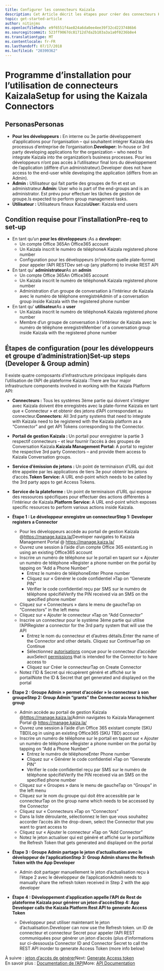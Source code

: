 ```yaml
---
title: Configurer les connecteurs Kaizala
description: Cet Article décrit les étapes pour créer des connecteurs Kaizala et générer des jetons d’autorisation
topic: get-started-article
author: nitinjms
ms.openlocfilehash: e9f6551f4ae824a6da0ee4ee39f32cd2237486b6
ms.sourcegitcommit: 523ff9067dc81712d7da2b103a3a1a0f0236b8e4
ms.translationtype: MT
ms.contentlocale: fr-FR
ms.lasthandoff: 07/17/2018
ms.locfileid: "20399362"
---
```

# <a name="setup-for-using-the-kaizala-connectors"></a><span data-ttu-id="903f0-103">Programme d’installation pour l’utilisation de connecteurs Kaizala</span><span class="sxs-lookup"><span data-stu-id="903f0-103">Setup for using the Kaizala Connectors</span></span>

## <a name="personas"></a><span data-ttu-id="903f0-104">Personas</span><span class="sxs-lookup"><span data-stu-id="903f0-104">Personas</span></span>

*   <span data-ttu-id="903f0-105">**Pour les développeurs :** En interne ou 3e partie développement d’applications pour l’organisation – qui souhaitent intégrer Kaizala des processus d’entreprise de l’organisation.</span><span class="sxs-lookup"><span data-stu-id="903f0-105">**Developer:** In-house or 3rd party developing applications for the organization – who need to integrate Kaizala into the organization’s business processes.</span></span> <span data-ttu-id="903f0-106">Pour les développeurs n’ont pas accès à l’utilisateur final lors du développement de l’application (diffère d’un administrateur).</span><span class="sxs-lookup"><span data-stu-id="903f0-106">Developer does not have access to the end-user while developing the application (differs from an Admin).</span></span>
*   <span data-ttu-id="903f0-107">**Admin :** Utilisateur qui fait partie des groupes de fin et est un administrateur.</span><span class="sxs-lookup"><span data-stu-id="903f0-107">**Admin:** User who is part of the end-groups and is an administrator.</span></span> <span data-ttu-id="903f0-108">Est prévu pour effectuer les tâches de gestion de groupe.</span><span class="sxs-lookup"><span data-stu-id="903f0-108">Is expected to perform group management tasks.</span></span>
*   <span data-ttu-id="903f0-109">**Utilisateur :** Utilisateurs finaux Kaizala</span><span class="sxs-lookup"><span data-stu-id="903f0-109">**User:** Kaizala end users</span></span>

## <a name="pre-req-to-set-up"></a><span data-ttu-id="903f0-110">Condition requise pour l’installation</span><span class="sxs-lookup"><span data-stu-id="903f0-110">Pre-req to set-up</span></span>

*   <span data-ttu-id="903f0-111">En tant qu’un **pour les développeurs :**</span><span class="sxs-lookup"><span data-stu-id="903f0-111">As a **developer:**</span></span>
    *   <span data-ttu-id="903f0-112">Un compte Office 365</span><span class="sxs-lookup"><span data-stu-id="903f0-112">An Office365 account</span></span>
    *   <span data-ttu-id="903f0-113">Un Kaizala inscrit le numéro de téléphone</span><span class="sxs-lookup"><span data-stu-id="903f0-113">A Kaizala registered phone number</span></span>
    *   <span data-ttu-id="903f0-114">Configuration pour les développeurs (n’importe quelle plate-forme) pour appeler l’API REST</span><span class="sxs-lookup"><span data-stu-id="903f0-114">Dev set-up (any platform) to invoke REST API</span></span>
*   <span data-ttu-id="903f0-115">En tant qu' **administrateur**</span><span class="sxs-lookup"><span data-stu-id="903f0-115">As an **admin**</span></span>
    *   <span data-ttu-id="903f0-116">Un compte Office 365</span><span class="sxs-lookup"><span data-stu-id="903f0-116">An Office365 account</span></span>
    *   <span data-ttu-id="903f0-117">Un Kaizala inscrit le numéro de téléphone</span><span class="sxs-lookup"><span data-stu-id="903f0-117">A Kaizala registered phone number</span></span>
    *   <span data-ttu-id="903f0-118">Administration d’un groupe de conversation à l’intérieur de Kaizala avec le numéro de téléphone enregistré</span><span class="sxs-lookup"><span data-stu-id="903f0-118">Admin of a conversation group inside Kaizala with the registered phone number</span></span>
*   <span data-ttu-id="903f0-119">En tant qu' **utilisateur**</span><span class="sxs-lookup"><span data-stu-id="903f0-119">As a **user**</span></span>
    *   <span data-ttu-id="903f0-120">Un Kaizala inscrit le numéro de téléphone</span><span class="sxs-lookup"><span data-stu-id="903f0-120">A Kaizala registered phone number</span></span>
    *   <span data-ttu-id="903f0-121">Membre d’un groupe de conversation à l’intérieur de Kaizala avec le numéro de téléphone enregistré</span><span class="sxs-lookup"><span data-stu-id="903f0-121">Member of a conversation group inside Kaizala with the registered phone number</span></span>

## <a name="set-up-steps-developer--group-admin"></a><span data-ttu-id="903f0-122">Étapes de configuration (pour les développeurs et groupe d’administration)</span><span class="sxs-lookup"><span data-stu-id="903f0-122">Set-up steps (Developer & Group admin)</span></span>

<span data-ttu-id="903f0-123">Il existe quatre composants d’infrastructure principaux impliqués dans l’utilisation de l’API de plateforme Kaizala :</span><span class="sxs-lookup"><span data-stu-id="903f0-123">There are four major infrastructure components involved in working with the Kaizala Platform API:</span></span>

*   <span data-ttu-id="903f0-124">**Connecteurs :** Tous les systèmes 3ème partie qui doivent s’intégrer avec Kaizala doivent être enregistrés avec la plate-forme Kaizala en tant que « Connecteur » et obtenir des jetons d’API correspondant au connecteur.</span><span class="sxs-lookup"><span data-stu-id="903f0-124">**Connectors:** All 3rd party systems that need to integrate with Kaizala need to be registered with the Kaizala platform as a “Connector” and get API Tokens corresponding to the Connector.</span></span>
*   <span data-ttu-id="903f0-125">**Portail de gestion Kaizala :** Un portail pour enregistrer la partie 3 respectif connecteurs – et leur fournir l’accès à des groupes de Conversation Kaizala.</span><span class="sxs-lookup"><span data-stu-id="903f0-125">**Kaizala Management Portal:** A portal to register the respective 3rd party Connectors – and provide them access to Kaizala Conversation groups.</span></span>
*   <span data-ttu-id="903f0-126">**Service d’émission de jetons :** Un point de terminaison d’URL qui doit être appelée par les applications de tiers 3e pour obtenir les jetons d’accès.</span><span class="sxs-lookup"><span data-stu-id="903f0-126">**Token Service:** A URL end-point which needs to be called by the 3rd party apps to get Access Tokens.</span></span>
*   <span data-ttu-id="903f0-127">**Service de la plateforme :** Un point de terminaison d’URL qui expose des ressources spécifiques pour effectuer des actions différentes à l’intérieur de Kaizala.</span><span class="sxs-lookup"><span data-stu-id="903f0-127">**Platform Service:** A URL end-point which exposes specific resources to perform various actions inside Kaizala.</span></span>
*   <span data-ttu-id="903f0-128">**Étape 1 : Le développeur enregistre un connecteur**</span><span class="sxs-lookup"><span data-stu-id="903f0-128">**Step 1: Developer registers a Connector**</span></span>

    *   <span data-ttu-id="903f0-129">Pour les développeurs accède au portail de gestion Kaizala @https://manage.kaiza.la/</span><span class="sxs-lookup"><span data-stu-id="903f0-129">Developer navigates to Kaizala Management Portal @ https://manage.kaiza.la/</span></span>
    *   <span data-ttu-id="903f0-130">Ouvrez une session à l’aide d’un compte Office 365 existant</span><span class="sxs-lookup"><span data-stu-id="903f0-130">Log in using an existing Office365 account</span></span>
    *   <span data-ttu-id="903f0-131">Inscrire un numéro de téléphone sur le portail en tapant sur « Ajouter un numéro de téléphone »</span><span class="sxs-lookup"><span data-stu-id="903f0-131">Register a phone number on the portal by tapping on “Add a Phone Number”</span></span>
        *   <span data-ttu-id="903f0-132">Entrez le numéro de téléphone</span><span class="sxs-lookup"><span data-stu-id="903f0-132">Enter Phone number</span></span>
        *   <span data-ttu-id="903f0-133">Cliquez sur « Générer le code confidentiel »</span><span class="sxs-lookup"><span data-stu-id="903f0-133">Tap on “Generate PIN”</span></span>
        *   <span data-ttu-id="903f0-134">Vérifier le code confidentiel reçu par SMS sur le numéro de téléphone spécifié</span><span class="sxs-lookup"><span data-stu-id="903f0-134">Verify the PIN received via an SMS on the specified phone number</span></span>
    *   <span data-ttu-id="903f0-135">Cliquez sur « Connecteurs » dans le menu de gauche</span><span class="sxs-lookup"><span data-stu-id="903f0-135">Tap on “Connectors” in the left menu</span></span>
    *   <span data-ttu-id="903f0-136">Cliquez sur « Ajouter le connecteur »</span><span class="sxs-lookup"><span data-stu-id="903f0-136">Tap on “Add Connector”</span></span>
    *   <span data-ttu-id="903f0-137">Inscrire un connecteur pour le système 3ème partie qui utilise l’API</span><span class="sxs-lookup"><span data-stu-id="903f0-137">Register a connector for the 3rd party system that will use the API</span></span>
        *   <span data-ttu-id="903f0-138">Entrez le nom du connecteur et d’autres détails.</span><span class="sxs-lookup"><span data-stu-id="903f0-138">Enter the name of the Connector and other details.</span></span> <span data-ttu-id="903f0-139">Cliquez sur Continuer</span><span class="sxs-lookup"><span data-stu-id="903f0-139">Tap on Continue</span></span>
        *   <span data-ttu-id="903f0-140">Sélectionnez [autorisations](permission.md) conçue pour le connecteur d’accéder aux</span><span class="sxs-lookup"><span data-stu-id="903f0-140">Select [permissions](permission.md) that is intended for the Connector to have access to</span></span>
        *   <span data-ttu-id="903f0-141">Cliquez sur Créer le connecteur</span><span class="sxs-lookup"><span data-stu-id="903f0-141">Tap on Create Connector</span></span>
    *   <span data-ttu-id="903f0-142">Notez l’ID & Secret qui récupèrent généré et affiché sur le portail</span><span class="sxs-lookup"><span data-stu-id="903f0-142">Note the ID & Secret that get generated and displayed on the portal</span></span>

*   <span data-ttu-id="903f0-143">**Étape 2 : Groupe Admin » permet d’accéder » le connecteur à son groupe**</span><span class="sxs-lookup"><span data-stu-id="903f0-143">**Step 2: Group Admin “grants” the Connector access to his/her group**</span></span>

    *   <span data-ttu-id="903f0-144">Admin accède au portail de gestion Kaizala @https://manage.kaiza.la/</span><span class="sxs-lookup"><span data-stu-id="903f0-144">Admin navigates to Kaizala Management Portal @ https://manage.kaiza.la/</span></span>
    *   <span data-ttu-id="903f0-145">Ouvrez une session à l’aide d’un Office 365 existant compte (SKU TBD)</span><span class="sxs-lookup"><span data-stu-id="903f0-145">Log in using an existing Office365 (SKU TBD) account</span></span>
    *   <span data-ttu-id="903f0-146">Inscrire un numéro de téléphone sur le portail en tapant sur « Ajouter un numéro de téléphone »</span><span class="sxs-lookup"><span data-stu-id="903f0-146">Register a phone number on the portal by tapping on “Add a Phone Number”</span></span>
        *   <span data-ttu-id="903f0-147">Entrez le numéro de téléphone</span><span class="sxs-lookup"><span data-stu-id="903f0-147">Enter Phone number</span></span>
        *   <span data-ttu-id="903f0-148">Cliquez sur « Générer le code confidentiel »</span><span class="sxs-lookup"><span data-stu-id="903f0-148">Tap on “Generate PIN”</span></span>
        *   <span data-ttu-id="903f0-149">Vérifier le code confidentiel reçu par SMS sur le numéro de téléphone spécifié</span><span class="sxs-lookup"><span data-stu-id="903f0-149">Verify the PIN received via an SMS on the specified phone number</span></span>
    *   <span data-ttu-id="903f0-150">Cliquez sur « Groupes » dans le menu de gauche</span><span class="sxs-lookup"><span data-stu-id="903f0-150">Tap on “Groups” in the left menu</span></span>
    *   <span data-ttu-id="903f0-151">Cliquez sur le nom du groupe qui doit être accessible par le connecteur</span><span class="sxs-lookup"><span data-stu-id="903f0-151">Tap on the group name which needs to be accessed by the Connector</span></span>
    *   <span data-ttu-id="903f0-152">Cliquez sur « Connecteurs »</span><span class="sxs-lookup"><span data-stu-id="903f0-152">Tap on “Connectors”</span></span>
    *   <span data-ttu-id="903f0-153">Dans la liste déroulante, sélectionnez le lien que vous souhaitez accorder l’accès à</span><span class="sxs-lookup"><span data-stu-id="903f0-153">In the drop-down, select the Connector that you want to grant access to</span></span>
    *   <span data-ttu-id="903f0-154">Cliquez sur « Ajouter le connecteur »</span><span class="sxs-lookup"><span data-stu-id="903f0-154">Tap on “Add Connector”</span></span>
    *   <span data-ttu-id="903f0-155">Notez le jeton actualiser qui est généré et affiché sur le portail</span><span class="sxs-lookup"><span data-stu-id="903f0-155">Note the Refresh Token that gets generated and displayed on the portal</span></span>

*   <span data-ttu-id="903f0-156">**Étape 3 : Groupe Admin partage le jeton d’actualisation avec le développeur de l’application**</span><span class="sxs-lookup"><span data-stu-id="903f0-156">**Step 3: Group Admin shares the Refresh Token with the App Developer**</span></span>

    *   <span data-ttu-id="903f0-157">Admin doit partager manuellement le jeton d’actualisation reçu à l’étape 2 avec le développeur de l’application</span><span class="sxs-lookup"><span data-stu-id="903f0-157">Admin needs to manually share the refresh token received in Step 2 with the app developer</span></span>

*   <span data-ttu-id="903f0-158">**Étape 4 : Développement d’application appelle l’API de Rest de plateforme Kaizala pour générer un jeton d’accès**</span><span class="sxs-lookup"><span data-stu-id="903f0-158">**Step 4: App Developer calls the Kaizala Platform Rest API to generate Access Token**</span></span>

    *   <span data-ttu-id="903f0-159">Développeur peut utiliser maintenant le jeton d’actualisation.</span><span class="sxs-lookup"><span data-stu-id="903f0-159">Developer can now use the Refresh token.</span></span> <span data-ttu-id="903f0-160">un ID de connecteur et connecteur Secret pour appeler l’API REST communiquées pour générer un jeton d’accès (plus d’informations sur ci-dessous)</span><span class="sxs-lookup"><span data-stu-id="903f0-160">a Connector ID and Connector Secret to call the REST API inorder to generate Access Token (more info below)</span></span>


<span data-ttu-id="903f0-161">À suivre : [jeton d’accès de générer](Tokens.md)</span><span class="sxs-lookup"><span data-stu-id="903f0-161">Next:  [Generate Access token](Tokens.md)</span></span><br/>
<span data-ttu-id="903f0-162">En savoir plus : [Documentation de l’API](API.md)</span><span class="sxs-lookup"><span data-stu-id="903f0-162">More:  [API Documentation](API.md)</span></span>
